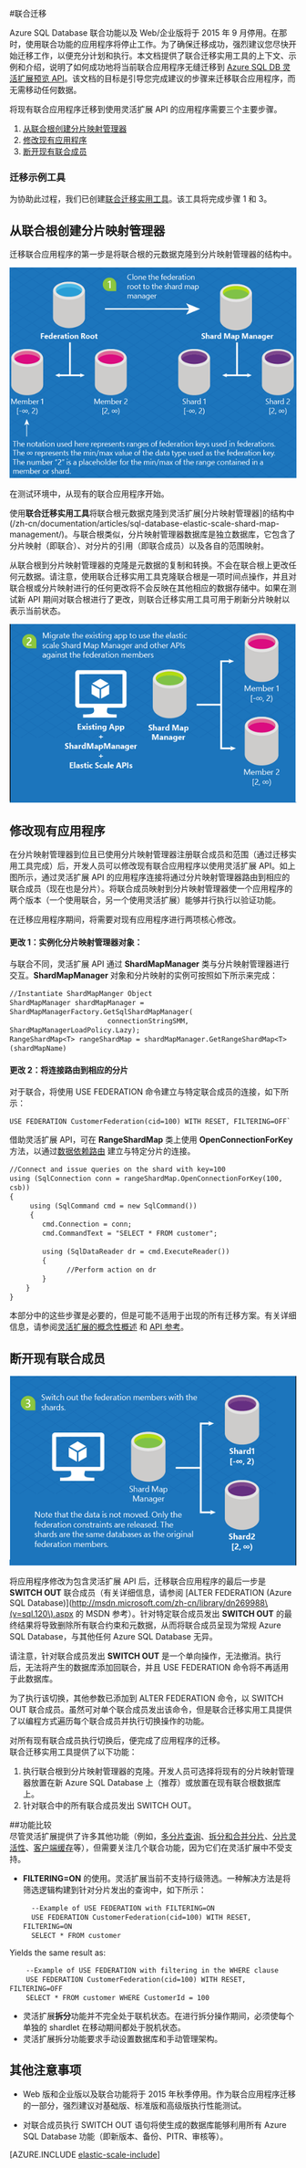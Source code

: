 <properties title="Federations Migration" pageTitle="联合迁移。" description="概述了将使用“联合”功能构建的现有应用迁移到灵活扩展模型的步骤。" metaKeywords="sharding scaling, federations, Azure SQL DB sharding, Elastic Scale" services="sql-database" documentationCenter=""  manager="jhubbard" authors="sidneyh"/>
<tags ms.service="sql-database"
    ms.date="02/16/2015"
    wacn.date="04/11/2015"
    />

#联合迁移 

Azure SQL Database 联合功能以及 Web/企业版将于 2015 年 9 月停用。在那时，使用联合功能的应用程序将停止工作。为了确保迁移成功，强烈建议您尽快开始迁移工作，以便充分计划和执行。本文档提供了联合迁移实用工具的上下文、示例和介绍，说明了如何成功地将当前联合应用程序无缝迁移到 [Azure SQL DB 灵活扩展预览 API](/zh-cn/documentation/articles/sql-database-elastic-scale-introduction/)。该文档的目标是引导您完成建议的步骤来迁移联合应用程序，而无需移动任何数据。

将现有联合应用程序迁移到使用灵活扩展 API 的应用程序需要三个主要步骤。

1. [从联合根创建分片映射管理器]
2. [修改现有应用程序]
3. [断开现有联合成员]
    

### 迁移示例工具
为协助此过程，我们已创建[联合迁移实用工具](http://go.microsoft.com/?linkid=9862613)。该工具将完成步骤 1 和 3。 

## <a name="create-shard-map-manager"></a>从联合根创建分片映射管理器
迁移联合应用程序的第一步是将联合根的元数据克隆到分片映射管理器的结构中。 

![Clone the federation root to the shard map manager][1]
 
在测试环境中，从现有的联合应用程序开始。
 
使用**联合迁移实用工具**将联合根元数据克隆到灵活扩展[分片映射管理器]的结构中(/zh-cn/documentation/articles/sql-database-elastic-scale-shard-map-management/)。与联合根类似，分片映射管理器数据库是独立数据库，它包含了分片映射（即联合）、对分片的引用（即联合成员）以及各自的范围映射。 

从联合根到分片映射管理器的克隆是元数据的复制和转换。不会在联合根上更改任何元数据。请注意，使用联合迁移实用工具克隆联合根是一项时间点操作，并且对联合根或分片映射进行的任何更改将不会反映在其他相应的数据存储中。如果在测试新 API 期间对联合根进行了更改，则联合迁移实用工具可用于刷新分片映射以表示当前状态。 

![Migrate the existing app to use the Elastic Scale APIs][2]

## 修改现有应用程序 

在分片映射管理器到位且已使用分片映射管理器注册联合成员和范围（通过迁移实用工具完成）后，开发人员可以修改现有联合应用程序以使用灵活扩展 API。如上图所示，通过灵活扩展 API 的应用程序连接将通过分片映射管理器路由到相应的联合成员（现在也是分片）。将联合成员映射到分片映射管理器使一个应用程序的两个版本（一个使用联合，另一个使用灵活扩展）能够并行执行以验证功能。   

在迁移应用程序期间，将需要对现有应用程序进行两项核心修改。


#### 更改 1：实例化分片映射管理器对象： 

与联合不同，灵活扩展 API 通过 **ShardMapManager** 类与分片映射管理器进行交互。**ShardMapManager** 对象和分片映射的实例可按照如下所示来完成：
     
    //Instantiate ShardMapManger Object 
    ShardMapManager shardMapManager = ShardMapManagerFactory.GetSqlShardMapManager(
                            connectionStringSMM, ShardMapManagerLoadPolicy.Lazy); 
    RangeShardMap<T> rangeShardMap = shardMapManager.GetRangeShardMap<T>(shardMapName) 
    
#### 更改 2：将连接路由到相应的分片 

对于联合，将使用 USE FEDERATION 命令建立与特定联合成员的连接，如下所示：  

    USE FEDERATION CustomerFederation(cid=100) WITH RESET, FILTERING=OFF`

借助灵活扩展 API，可在 **RangeShardMap** 类上使用 **OpenConnectionForKey** 方法，以通过[数据依赖路由](/zh-cn/documentation/articles/sql-database-elastic-scale-data-dependent-routing/) 建立与特定分片的连接。 

    //Connect and issue queries on the shard with key=100 
    using (SqlConnection conn = rangeShardMap.OpenConnectionForKey(100, csb))  
    { 
         using (SqlCommand cmd = new SqlCommand()) 
         { 
            cmd.Connection = conn; 
            cmd.CommandText = "SELECT * FROM customer";
     
            using (SqlDataReader dr = cmd.ExecuteReader()) 
            { 
                  //Perform action on dr 
            } 
        } 
    }

本部分中的这些步骤是必要的，但是可能不适用于出现的所有迁移方案。有关详细信息，请参阅[灵活扩展的概念性概述](/zh-cn/documentation/articles/sql-database-elastic-scale-introduction/) 和 [API 参考](http://msdn.microsoft.com/zh-cn/library/azure/dn765902.aspx)。

## 断开现有联合成员 

![Switch out the federation members for the shards][3]

将应用程序修改为包含灵活扩展 API 后，迁移联合应用程序的最后一步是 **SWITCH OUT** 联合成员（有关详细信息，请参阅 [ALTER FEDERATION (Azure SQL Database)](http://msdn.microsoft.com/zh-cn/library/dn269988\(v=sql.120\).aspx 的 MSDN 参考）。针对特定联合成员发出 **SWITCH OUT** 的最终结果将导致删除所有联合约束和元数据，从而将联合成员呈现为常规 Azure SQL Database，与其他任何 Azure SQL Database 无异。  

请注意，针对联合成员发出 **SWITCH OUT** 是一个单向操作，无法撤消。执行后，无法将产生的数据库添加回联合，并且 USE FEDERATION 命令将不再适用于此数据库。 

为了执行该切换，其他参数已添加到 ALTER FEDERATION 命令，以 SWITCH OUT 联合成员。虽然可对单个联合成员发出该命令，但是联合迁移实用工具提供了以编程方式遍历每个联合成员并执行切换操作的功能。 

对所有现有联合成员执行切换后，便完成了应用程序的迁移。  
联合迁移实用工具提供了以下功能： 

1.    执行联合根到分片映射管理器的克隆。开发人员可选择将现有的分片映射管理器放置在新 Azure SQL Database 上（推荐）或放置在现有联合根数据库上。
2.    针对联合中的所有联合成员发出 SWITCH OUT。


##功能比较  
尽管灵活扩展提供了许多其他功能（例如，[多分片查询](/zh-cn/documentation/articles/sql-database-elastic-scale-multishard-querying/)、[拆分和合并分片](/zh-cn/documentation/articles/sql-database-elastic-scale-overview-split-and-merge/)、[分片灵活性](/zh-cn/documentation/articles/sql-database-elastic-scale-elasticity/)、[客户端缓存](/zh-cn/documentation/articles/sql-database-elastic-scale-shard-map-management/)等），但需要关注几个联合功能，因为它们在灵活扩展中不受支持。
  

- **FILTERING=ON** 的使用。灵活扩展当前不支持行级筛选。一种解决方法是将筛选逻辑构建到针对分片发出的查询中，如下所示： 

        --Example of USE FEDERATION with FILTERING=ON
        USE FEDERATION CustomerFederation(cid=100) WITH RESET, FILTERING=ON 
        SELECT * FROM customer

Yields the same result as:

        --Example of USE FEDERATION with filtering in the WHERE clause 
        USE FEDERATION CustomerFederation(cid=100) WITH RESET, FILTERING=OFF 
        SELECT * FROM customer WHERE CustomerId = 100 

- 灵活扩展**拆分**功能并不完全处于联机状态。在进行拆分操作期间，必须使每个单独的 shardlet 在移动期间都处于脱机状态。
- 灵活扩展拆分功能要求手动设置数据库和手动管理架构。

## 其他注意事项

* Web 版和企业版以及联合功能将于 2015 年秋季停用。作为联合应用程序迁移的一部分，强烈建议对基础版、标准版和高级版执行性能测试。 

* 对联合成员执行 SWITCH OUT 语句将使生成的数据库能够利用所有 Azure SQL Database 功能（即新版本、备份、PITR、审核等）。 

[AZURE.INCLUDE [elastic-scale-include](../includes/elastic-scale-include.md)]

<!--Anchors-->
[从联合根创建分片映射管理器]:#create-shard-map-manager
[修改现有应用程序]:#Modify-the-Existing-Application
[断开现有联合成员]:#Switch-Out-Existing-Federation-members


<!--Image references-->
[1]: ./media/sql-database-elastic-scale-federation-migration/migrate-1.png
[2]: ./media/sql-database-elastic-scale-federation-migration/migrate-2.png
[3]: ./media/sql-database-elastic-scale-federation-migration/migrate-3.png
